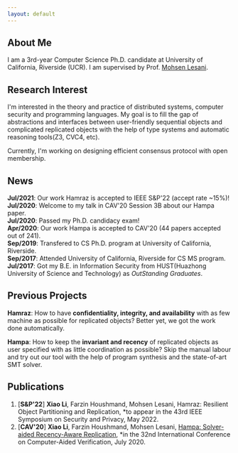 ```yaml
---
layout: default
---
```


## About Me

I am a 3rd-year Computer Science Ph.D. candidate at University of California, Riverside (UCR). I am supervised by Prof. [Mohsen Lesani](https://www.cs.ucr.edu/~lesani/).

## Research Interest

I'm interested in the theory and practice of distributed systems, computer security and programming languages. My goal is to fill the gap of abstractions and interfaces between user-friendly sequential objects and complicated replicated objects with the help of type systems and automatic reasoning tools(Z3, CVC4, etc).

Currently, I'm working on designing efficient consensus protocol with open membership.

## News

**Jul/2021**:  Our work Hamraz is accepted to IEEE S&P'22 (accept rate ~15%)!  
**Jul/2020**:  Welcome to my talk in CAV'20 Session 3B about our Hampa paper.     
**Jul/2020**:  Passed my Ph.D. candidacy exam!     
**Apr/2020**:  Our work Hampa is accepted to CAV'20 (44 papers accepted out of 241).    
**Sep/2019**:  Transfered to CS Ph.D. program at University of California, Riverside.    
**Sep/2017**:  Attended University of California, Riverside for CS MS program.    
**Jul/2017**:  Got my B.E. in Information Security from HUST(Huazhong University of Science and Technology) as *OutStanding Graduates*.    

## Previous Projects

**Hamraz**:  How to have **confidentiality, integrity, and availability** with as few machine as possible for replicated objects? Better yet, we got the work done automatically.

**Hampa**:  How to keep the **invariant and recency** of replicated objects as user specified with as little coordination as possible? Skip the manual labour and try out our tool with the help of program synthesis and the state-of-art SMT solver.

## Publications

1. [**S&P'22**] **Xiao Li**, Farzin Houshmand, Mohsen Lesani, Hamraz: Resilient Object Partitioning and Replication, *to appear in the 43rd IEEE Symposium on Security and Privacy, May 2022.
2. [**CAV'20**] **Xiao Li**, Farzin Houshmand, Mohsen Lesani, [Hampa: Solver-aided Recency-Aware Replication](https://www.cs.ucr.edu/~lesani/companion/cav20/CAV20.pdf), *in the 32nd International Conference on Computer-Aided Verification, July 2020.
